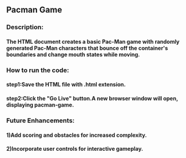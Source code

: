 ## Pacman Game
### Description:

#### The HTML document creates a basic Pac-Man game with randomly generated Pac-Man characters that bounce off the container's boundaries and change mouth states while moving.

### How to run the code:

#### step1:Save the HTML file with .html extension.

#### step2:Click the "Go Live" button.A new browser window will open, displaying pacman-game.

### Future Enhancements:

#### 1)Add scoring and obstacles for increased complexity.

#### 2)Incorporate user controls for interactive gameplay.
